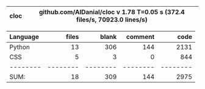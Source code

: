 cloc|github.com/AlDanial/cloc v 1.78  T=0.05 s (372.4 files/s, 70923.0 lines/s)
--- | ---

Language|files|blank|comment|code
:-------|-------:|-------:|-------:|-------:
Python|13|306|144|2131
CSS|5|3|0|844
--------|--------|--------|--------|--------
SUM:|18|309|144|2975
